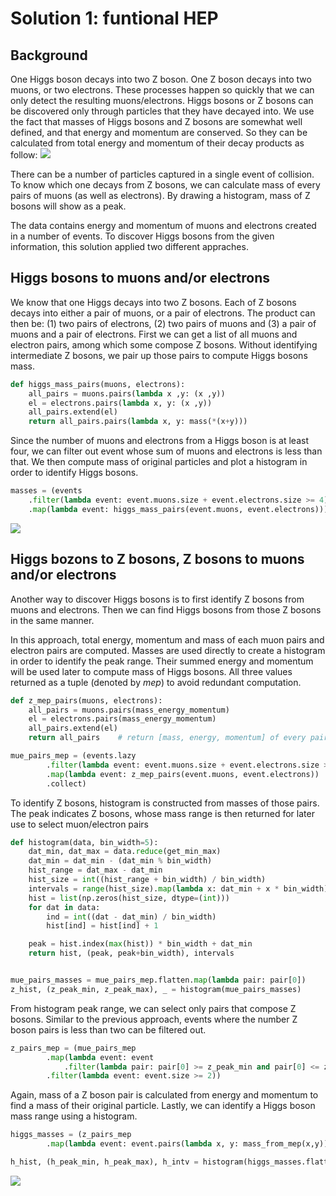 # Solution 1: funtional HEP

## Background

One Higgs boson decays into two Z boson. One Z boson decays into two muons, or two electrons. These processes happen so quickly that we can only detect the resulting muons/electrons. Higgs bosons or Z bosons can be discovered only through particles that they have decayed into. We use the fact that masses of Higgs bosons and Z bosons are somewhat well defined, and that energy and momentum are conserved. So they can be calculated from total energy and momentum of their decay products as follow: 
![](https://snag.gy/epP9kD.jpg)

There can be a number of particles captured in a single event of collision. To know which one decays from Z bosons, we can calculate mass of every pairs of muons (as well as electrons). By drawing a histogram, mass of Z bosons will show as a peak.

The data contains energy and momentum of muons and electrons created in a number of events. To discover Higgs bosons from the given information, this solution applied two different appraches.


## Higgs bosons to muons and/or electrons

We know that one Higgs decays into two Z bosons. Each of Z bosons decays into either a pair of muons, or a pair of electrons. The product can then be: (1) two pairs of electrons, (2) two pairs of muons and (3) a pair of muons and a pair of electrons. 
First we can get a list of all muons and electron pairs, among which some compose Z bosons. Without identifying intermediate Z bosons, we pair up those pairs to compute Higgs bosons mass.

```python
def higgs_mass_pairs(muons, electrons):
	all_pairs = muons.pairs(lambda x ,y: (x ,y)) 
	el = electrons.pairs(lambda x, y: (x ,y))
	all_pairs.extend(el)
	return all_pairs.pairs(lambda x, y: mass(*(x+y)))
```

Since the number of muons and electrons from a Higgs boson is at least four, we can filter out event whose sum of muons and electrons is less than that. We then compute mass of original particles and plot a histogram in order to identify Higgs bosons.

```python
masses = (events
	.filter(lambda event: event.muons.size + event.electrons.size >= 4)
	.map(lambda event: higgs_mass_pairs(event.muons, event.electrons)))
```

![](https://snag.gy/2ISPVD.jpg)


## Higgs bozons to Z bosons, Z bosons to muons and/or electrons

Another way to discover Higgs bosons is to first identify Z bosons from muons and electrons. Then we can find Higgs bosons from those Z bosons in the same manner.

In this approach, total energy, momentum and mass of each muon pairs and electron pairs are computed. Masses are used directly to create a histogram in order to identify the peak range. Their summed energy and momentum will be used later to compute mass of Higgs bosons. All three values returned as a tuple (denoted by *mep*) to avoid redundant computation.

```python
def z_mep_pairs(muons, electrons):
	all_pairs = muons.pairs(mass_energy_momentum)
	el = electrons.pairs(mass_energy_momentum)
	all_pairs.extend(el)
	return all_pairs	# return [mass, energy, momentum] of every pair

mue_pairs_mep = (events.lazy
		.filter(lambda event: event.muons.size + event.electrons.size >= 4) 
		.map(lambda event: z_mep_pairs(event.muons, event.electrons)) 
		.collect)
```


To identify Z bosons, histogram is constructed from masses of those pairs. The peak indicates Z bosons, whose mass range is then returned for later use to select muon/electron pairs

```python
def histogram(data, bin_width=5):
	dat_min, dat_max = data.reduce(get_min_max)
	dat_min = dat_min - (dat_min % bin_width)
	hist_range = dat_max - dat_min
	hist_size = int((hist_range + bin_width) / bin_width)
	intervals = range(hist_size).map(lambda x: dat_min + x * bin_width)
	hist = list(np.zeros(hist_size, dtype=(int)))
	for dat in data:
		ind = int((dat - dat_min) / bin_width)
		hist[ind] = hist[ind] + 1

	peak = hist.index(max(hist)) * bin_width + dat_min
	return hist, (peak, peak+bin_width), intervals


mue_pairs_masses = mue_pairs_mep.flatten.map(lambda pair: pair[0])
z_hist, (z_peak_min, z_peak_max), _ = histogram(mue_pairs_masses)

```


From histogram peak range, we can select only pairs that compose Z bosons. Similar to the previous approach, events where the number Z boson pairs is less than two can be filtered out. 

```python
z_pairs_mep = (mue_pairs_mep
		.map(lambda event: event
			.filter(lambda pair: pair[0] >= z_peak_min and pair[0] <= z_peak_max))
		.filter(lambda event: event.size >= 2))
```

Again, mass of a Z boson pair is calculated from energy and momentum to find a mass of their original particle. Lastly, we can identify a Higgs boson mass range using a histogram.

```python
higgs_masses = (z_pairs_mep
		.map(lambda event: event.pairs(lambda x, y: mass_from_mep(x,y))))

h_hist, (h_peak_min, h_peak_max), h_intv = histogram(higgs_masses.flatten, 10)
```

![](https://snag.gy/PtiGTL.jpg)